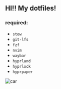 ## HI!! My dotfiles!

### required:
- `stow`
- `git-lfs`
- `fzf`
- `nvim`
- `waybar`
- `hyprland`
- `hyprlock`
- `hyprpaper`

![car](https://c.tenor.com/0PPg0pxcY7kAAAAC/tenor.gif)
